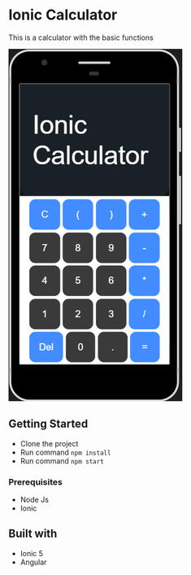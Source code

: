# Ionic Calculator

This is a calculator with the basic functions

![Ionic calculator](https://raw.githubusercontent.com/rrc011/ionic-calculator/main/Screenshot_1.png)

## Getting Started
- Clone the project
- Run command ```npm install```
- Run command ```npm start```


### Prerequisites

- Node Js
- Ionic

## Built with

* Ionic 5
* Angular

